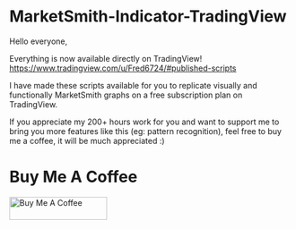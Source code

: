 # MarketSmith-Indicator-TradingView
Hello everyone,

Everything is now available directly on TradingView!
https://www.tradingview.com/u/Fred6724/#published-scripts

I have made these scripts available for you to replicate visually and functionally MarketSmith graphs on a free subscription plan on TradingView.

If you appreciate my 200+ hours work for you and want to support me to bring you more features like this (eg: pattern recognition), feel free to buy me a coffee, it will be much appreciated :)

# Buy Me A Coffee
<a href="https://www.buymeacoffee.com/fred6725" target="_blank"><img src="https://cdn.buymeacoffee.com/buttons/default-orange.png" alt="Buy Me A Coffee" height="41" width="174"></a>
